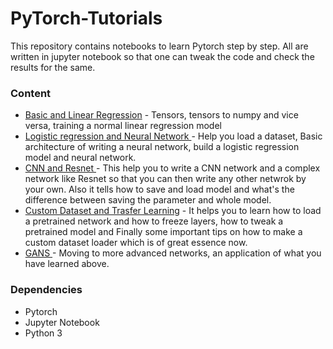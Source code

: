 # PyTorch-Tutorials
This repository contains notebooks to learn Pytorch step by step. All are written in jupyter notebook so that one can tweak the code and check the results for the same.
### Content 
* <a href = "https://github.com/harsh-99/PyTorch-Tutorials/blob/master/Basic%20and%20Linear%20Regression.ipynb">Basic and Linear Regression</a> - Tensors, tensors to numpy and vice versa, training a normal linear regression model
* <a href= "https://github.com/harsh-99/PyTorch-Tutorials/blob/master/Logistic%20regression%20and%20Neural%20Network%20Pratise.ipynb"> Logistic regression and Neural Network </a> - Help you load a dataset, Basic architecture of writing a neural network, build a logistic regression model and neural network. 
* <a href="https://github.com/harsh-99/PyTorch-Tutorials/blob/master/CNN%20and%20ResNet.ipynb"> CNN and Resnet </a> - This help you to write a CNN network and a complex network like Resnet so that you can then write any other netwrok by your own. Also it tells how to save and load model and what's the difference between saving the parameter and whole model.
* <a href= "https://github.com/harsh-99/PyTorch-Tutorials/blob/master/Custom%20dataset%20and%20Transfer%20learning.ipynb"> Custom Dataset and Trasfer Learning</a> - It helps you to learn how to load a pretrained network and how to freeze layers, how to tweak a pretrained model and Finally some important tips on how to make a custom dataset loader which is of great essence now.
* <a href = "https://github.com/harsh-99/PyTorch-Tutorials/blob/master/GANS.ipynb"> GANS </a>- Moving to more advanced networks, an application of what you have learned above.

### Dependencies
* Pytorch
* Jupyter Notebook
* Python 3
